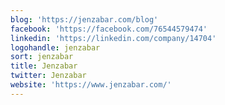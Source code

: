 ```yaml
---
blog: 'https://jenzabar.com/blog'
facebook: 'https://facebook.com/76544579474'
linkedin: 'https://linkedin.com/company/14704'
logohandle: jenzabar
sort: jenzabar
title: Jenzabar
twitter: Jenzabar
website: 'https://www.jenzabar.com/'
---
```

